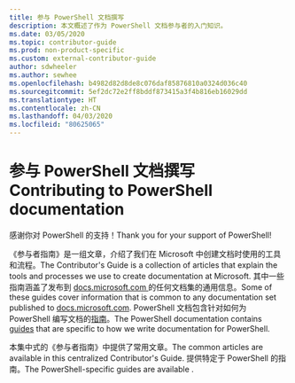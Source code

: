 ```yaml
---
title: 参与 PowerShell 文档撰写
description: 本文概述了作为 PowerShell 文档参与者的入门知识。
ms.date: 03/05/2020
ms.topic: contributor-guide
ms.prod: non-product-specific
ms.custom: external-contributor-guide
author: sdwheeler
ms.author: sewhee
ms.openlocfilehash: b4982d82d8de8c076daf85876810a0324d036c40
ms.sourcegitcommit: 5ef2dc72e2ff8bddf873415a3f4b816eb16029dd
ms.translationtype: HT
ms.contentlocale: zh-CN
ms.lasthandoff: 04/03/2020
ms.locfileid: "80625065"
---
```

# <a name="contributing-to-powershell-documentation"></a><span data-ttu-id="03122-103">参与 PowerShell 文档撰写</span><span class="sxs-lookup"><span data-stu-id="03122-103">Contributing to PowerShell documentation</span></span>

<span data-ttu-id="03122-104">感谢你对 PowerShell 的支持！</span><span class="sxs-lookup"><span data-stu-id="03122-104">Thank you for your support of PowerShell!</span></span>

<span data-ttu-id="03122-105">《参与者指南》是一组文章，介绍了我们在 Microsoft 中创建文档时使用的工具和流程。</span><span class="sxs-lookup"><span data-stu-id="03122-105">The Contributor's Guide is a collection of articles that explain the tools and processes we use to create documentation at Microsoft.</span></span> <span data-ttu-id="03122-106">其中一些指南涵盖了发布到 [docs.microsoft.com ][docs]的任何文档集的通用信息。</span><span class="sxs-lookup"><span data-stu-id="03122-106">Some of these guides cover information that is common to any documentation set published to [docs.microsoft.com][docs].</span></span> <span data-ttu-id="03122-107">PowerShell 文档包含针对如何为 PowerShell 编写文档的[指南][psdocs]。</span><span class="sxs-lookup"><span data-stu-id="03122-107">The PowerShell documentation contains [guides][psdocs] that are specific to how we write documentation for PowerShell.</span></span>

<span data-ttu-id="03122-108">本集中式的《参与者指南》中提供了常用文章。</span><span class="sxs-lookup"><span data-stu-id="03122-108">The common articles are available in this centralized Contributor's Guide.</span></span> <span data-ttu-id="03122-109">提供特定于 PowerShell 的指南。</span><span class="sxs-lookup"><span data-stu-id="03122-109">The PowerShell-specific guides are available .</span></span>

<!--link refs-->
[docs]: https://docs.microsoft.com/
[psdocs]: https://docs.microsoft.com/powershell/scripting/community/contributing/overview
